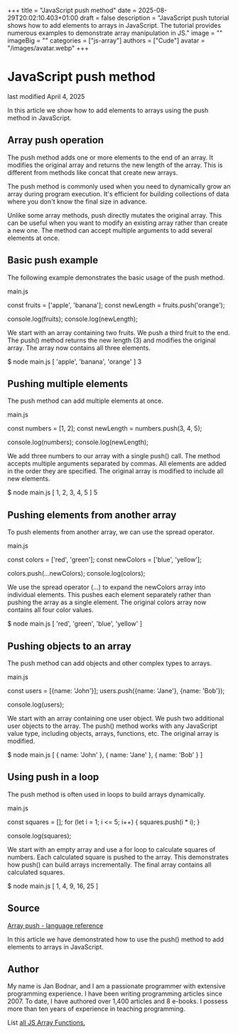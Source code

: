 +++
title = "JavaScript push method"
date = 2025-08-29T20:02:10.403+01:00
draft = false
description = "JavaScript push tutorial shows how to add elements to arrays in JavaScript. The tutorial provides numerous examples to demonstrate array manipulation in JS."
image = ""
imageBig = ""
categories = ["js-array"]
authors = ["Cude"]
avatar = "/images/avatar.webp"
+++

# JavaScript push method

last modified April 4, 2025

 

In this article we show how to add elements to arrays using the push
method in JavaScript.

## Array push operation

The push method adds one or more elements to the end of an array.
It modifies the original array and returns the new length of the array.
This is different from methods like concat that create new arrays.

The push method is commonly used when you need to dynamically grow
an array during program execution. It's efficient for building collections of
data where you don't know the final size in advance.

Unlike some array methods, push directly mutates the original array.
This can be useful when you want to modify an existing array rather than create
a new one. The method can accept multiple arguments to add several elements at
once.

## Basic push example

The following example demonstrates the basic usage of the push
method.

main.js
  

const fruits = ['apple', 'banana'];
const newLength = fruits.push('orange');

console.log(fruits);
console.log(newLength);

We start with an array containing two fruits. We push a third fruit to the end.
The push() method returns the new length (3) and modifies the original array.
The array now contains all three elements.

$ node main.js
[ 'apple', 'banana', 'orange' ]
3

## Pushing multiple elements

The push method can add multiple elements at once.

main.js
  

const numbers = [1, 2];
const newLength = numbers.push(3, 4, 5);

console.log(numbers);
console.log(newLength);

We add three numbers to our array with a single push() call. The method accepts
multiple arguments separated by commas. All elements are added in the order they
are specified. The original array is modified to include all new elements.

$ node main.js
[ 1, 2, 3, 4, 5 ]
5

## Pushing elements from another array

To push elements from another array, we can use the spread operator.

main.js
  

const colors = ['red', 'green'];
const newColors = ['blue', 'yellow'];

colors.push(...newColors);
console.log(colors);

We use the spread operator (...) to expand the newColors array into individual
elements. This pushes each element separately rather than pushing the array as
a single element. The original colors array now contains all four color values.

$ node main.js
[ 'red', 'green', 'blue', 'yellow' ]

## Pushing objects to an array

The push method can add objects and other complex types to arrays.

main.js
  

const users = [{name: 'John'}];
users.push({name: 'Jane'}, {name: 'Bob'});

console.log(users);

We start with an array containing one user object. We push two additional user
objects to the array. The push() method works with any JavaScript value type,
including objects, arrays, functions, etc. The original array is modified.

$ node main.js
[ { name: 'John' }, { name: 'Jane' }, { name: 'Bob' } ]

## Using push in a loop

The push method is often used in loops to build arrays dynamically.

main.js
  

const squares = [];
for (let i = 1; i &lt;= 5; i++) {
    squares.push(i * i);
}

console.log(squares);

We start with an empty array and use a for loop to calculate squares of numbers.
Each calculated square is pushed to the array. This demonstrates how push() can
build arrays incrementally. The final array contains all calculated squares.

$ node main.js
[ 1, 4, 9, 16, 25 ]

## Source

[Array push - language reference](https://developer.mozilla.org/en-US/docs/Web/JavaScript/Reference/Global_Objects/Array/push)

In this article we have demonstrated how to use the push() method to add
elements to arrays in JavaScript.

## Author

My name is Jan Bodnar, and I am a passionate programmer with extensive
programming experience. I have been writing programming articles since 2007.
To date, I have authored over 1,400 articles and 8 e-books. I possess more
than ten years of experience in teaching programming.

List [all JS Array Functions.](/javascript/#js-array)